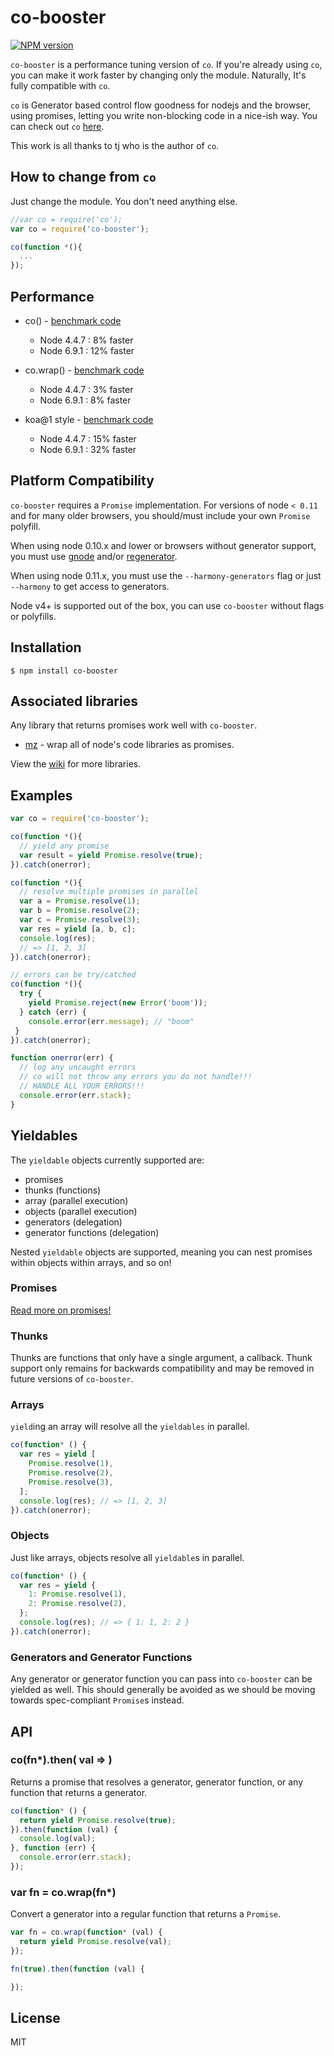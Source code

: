 # co-booster

[![NPM version][npm-image]][npm-url]

  `co-booster` is a performance tuning version of `co`. If you're already using `co`, you can make it work faster by changing only the module. Naturally, It's fully compatible with `co`.

  `co` is Generator based control flow goodness for nodejs and the browser, using promises, letting you write non-blocking code in a nice-ish way. You can check out `co` [here](https://github.com/tj/co).

  This work is all thanks to tj who is the author of `co`.

## How to change from `co`
  Just change the module. You don't need anything else.

  ```js
  //var co = require('co');
  var co = require('co-booster');

  co(function *(){
    ...
  });
  ```

## Performance
- co() - [benchmark code](https://gist.github.com/ifsnow/15a25b14a1aa8b998970380749fe0854)
  - Node 4.4.7 : 8% faster
  - Node 6.9.1 : 12% faster

- co.wrap() - [benchmark code](https://gist.github.com/ifsnow/b23435726b15e92ebeab8a1ad96787c5)
  - Node 4.4.7 : 3% faster
  - Node 6.9.1 : 8% faster

- koa@1 style - [benchmark code](https://gist.github.com/ifsnow/5481c17061b370df71d2ccc0d70bc9cc)
  - Node 4.4.7 : 15% faster
  - Node 6.9.1 : 32%  faster

## Platform Compatibility

  `co-booster` requires a `Promise` implementation.
  For versions of node `< 0.11` and for many older browsers,
  you should/must include your own `Promise` polyfill.

  When using node 0.10.x and lower or browsers without generator support,
  you must use [gnode](https://github.com/TooTallNate/gnode) and/or [regenerator](http://facebook.github.io/regenerator/).

  When using node 0.11.x, you must use the `--harmony-generators`
  flag or just `--harmony` to get access to generators.

  Node v4+ is supported out of the box, you can use `co-booster` without flags or polyfills.

## Installation

```
$ npm install co-booster
```

## Associated libraries

Any library that returns promises work well with `co-booster`.

- [mz](https://github.com/normalize/mz) - wrap all of node's code libraries as promises.

View the [wiki](https://github.com/visionmedia/co/wiki) for more libraries.

## Examples

```js
var co = require('co-booster');

co(function *(){
  // yield any promise
  var result = yield Promise.resolve(true);
}).catch(onerror);

co(function *(){
  // resolve multiple promises in parallel
  var a = Promise.resolve(1);
  var b = Promise.resolve(2);
  var c = Promise.resolve(3);
  var res = yield [a, b, c];
  console.log(res);
  // => [1, 2, 3]
}).catch(onerror);

// errors can be try/catched
co(function *(){
  try {
    yield Promise.reject(new Error('boom'));
  } catch (err) {
    console.error(err.message); // "boom"
 }
}).catch(onerror);

function onerror(err) {
  // log any uncaught errors
  // co will not throw any errors you do not handle!!!
  // HANDLE ALL YOUR ERRORS!!!
  console.error(err.stack);
}
```

## Yieldables

  The `yieldable` objects currently supported are:

  - promises
  - thunks (functions)
  - array (parallel execution)
  - objects (parallel execution)
  - generators (delegation)
  - generator functions (delegation)

Nested `yieldable` objects are supported, meaning you can nest
promises within objects within arrays, and so on!

### Promises

[Read more on promises!](https://developer.mozilla.org/en-US/docs/Web/JavaScript/Reference/Global_Objects/Promise)

### Thunks

Thunks are functions that only have a single argument, a callback.
Thunk support only remains for backwards compatibility and may
be removed in future versions of `co-booster`.

### Arrays

`yield`ing an array will resolve all the `yieldables` in parallel.

```js
co(function* () {
  var res = yield [
    Promise.resolve(1),
    Promise.resolve(2),
    Promise.resolve(3),
  ];
  console.log(res); // => [1, 2, 3]
}).catch(onerror);
```

### Objects

Just like arrays, objects resolve all `yieldable`s in parallel.

```js
co(function* () {
  var res = yield {
    1: Promise.resolve(1),
    2: Promise.resolve(2),
  };
  console.log(res); // => { 1: 1, 2: 2 }
}).catch(onerror);
```

### Generators and Generator Functions

Any generator or generator function you can pass into `co-booster`
can be yielded as well. This should generally be avoided
as we should be moving towards spec-compliant `Promise`s instead.

## API

### co(fn*).then( val => )

Returns a promise that resolves a generator, generator function,
or any function that returns a generator.

```js
co(function* () {
  return yield Promise.resolve(true);
}).then(function (val) {
  console.log(val);
}, function (err) {
  console.error(err.stack);
});
```

### var fn = co.wrap(fn*)

Convert a generator into a regular function that returns a `Promise`.

```js
var fn = co.wrap(function* (val) {
  return yield Promise.resolve(val);
});

fn(true).then(function (val) {

});
```

## License

  MIT

[npm-image]: https://img.shields.io/npm/v/co.svg?style=flat-square
[npm-url]: https://npmjs.org/package/co-booster
